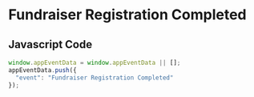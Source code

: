# Fundraiser Registration Completed

### 

## Javascript Code
```js
window.appEventData = window.appEventData || [];
appEventData.push({
  "event": "Fundraiser Registration Completed"
});
```




